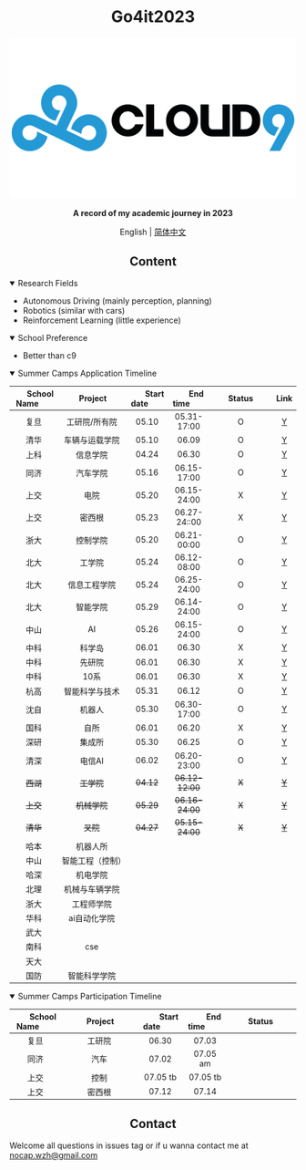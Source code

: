 
# <div align="center">Go4it2023</div>

<div align="center">
    <!-- an image which can properly describe this repository -->
    <!-- images are stored under .github/images -->
    <img src=".github/imgs/c9.png" width="600">
    <p><b>
        A record of my academic journey in 2023
    </b></p>

English | [简体中文](.github/README_cn.md)

</div>

## <div align="center">Content</div>

<details open>
<summary>Research Fields</summary>

- Autonomous Driving (mainly perception, planning)
- Robotics (similar with cars)
- Reinforcement Learning (little experience)
</details>

<details open>
<summary>School Preference</summary>

- Better than c9
</details>

<details open>
<summary>Summer Camps Application Timeline</summary>
<center>

|&nbsp;&nbsp;&nbsp;&nbsp;&nbsp;&nbsp;School Name&nbsp;&nbsp;&nbsp;&nbsp;&nbsp;&nbsp;|&nbsp;&nbsp;&nbsp;&nbsp;&nbsp;&nbsp;&nbsp;&nbsp;Project&nbsp;&nbsp;&nbsp;&nbsp;&nbsp;&nbsp;&nbsp;|&nbsp;&nbsp;&nbsp;&nbsp;&nbsp;&nbsp;&nbsp;Start date&nbsp;&nbsp;&nbsp;&nbsp;&nbsp;&nbsp;&nbsp;|&nbsp;&nbsp;&nbsp;&nbsp;&nbsp;&nbsp;&nbsp;End time&nbsp;&nbsp;&nbsp;&nbsp;&nbsp;&nbsp;&nbsp;|&nbsp;&nbsp;&nbsp;&nbsp;&nbsp;&nbsp;&nbsp;Status&nbsp;&nbsp;&nbsp;&nbsp;&nbsp;&nbsp;&nbsp;|Link|
|:-:|:-:|:-:|:-:|:-:|:-:|
|复旦|工研院/所有院|05.10|05.31-17:00|O|[Y](http://faet.fudan.edu.cn/7b/e8/c23815a490472/page.htm)|
|清华|车辆与运载学院|05.10|06.09|O|[Y](https://mp.weixin.qq.com/s/UeaEx0W6-lx-yO-Pac4I-Q)|
|上科|信息学院|04.24|06.30|O|[Y](https://sist.shanghaitech.edu.cn/2023/0424/c7339a1077054/page.htm)|
|同济|汽车学院|05.16|06.15-17:00|O|[Y](https://auto.tongji.edu.cn/info/1013/8999.htm)|
|上交|电院|05.20|06.15-24:00|X|[Y](https://mp.weixin.qq.com/s/IERz0GMemmwelCO2YLPMMw)|
|上交|密西根|05.23|06.27-24::00|X|[Y](https://www.ji.sjtu.edu.cn/cn/off-the-press-zh/2023-05-24/138602/)|
|浙大|控制学院|05.20|06.21-00:00|O|[Y](http://www.cse.zju.edu.cn/2023/0520/c39333a2759662/page.htm)|
|北大|工学院|05.24|06.12-08:00|O|[Y](https://www.coe.pku.edu.cn/graduate/notice/12117.html)|
|北大|信息工程学院|05.24|06.25-24:00|O|[Y](https://www.ece.pku.edu.cn/info/1027/2607.htm)|
|北大|智能学院|05.29|06.14-24:00|O|[Y](https://www.cis.pku.edu.cn/info/1034/2720.htm)|
|中山|AI|05.26|06.15-24:00|O|[Y](https://sai.sysu.edu.cn/teach/graduate/1409130.htm)|
|中科|科学岛|06.01|06.30|X|[Y](https://xly.ustc.edu.cn/news.php?newsid=932)|
|中科|先研院|06.01|06.30|X|[Y](https://xly.ustc.edu.cn/news.php?newsid=925)|
|中科|10系|06.01|06.30|X|[Y](https://xly.ustc.edu.cn/news.php?newsid=925)|
|杭高|智能科学与技术|05.31|06.12|O|[Y](http://hias.ucas.ac.cn/znkxyjs/info/1055/1565.htm)|
|沈自|机器人|05.30|06.30-17:00|O|[Y](http://www.sia.cas.cn/zpjy/yjsjy/zs/zsgg/202305/t20230530_6765083.html)|
|国科|自所|06.01|06.20|X|[Y](http://www.ia.cas.cn/yjsjy/zs/sszs/202306/t20230601_6766442.html)|
|深研|集成所|05.30|06.25|O|[Y](https://www.siat.ac.cn/jgsz2016/jgdh2016/kybm2016/jcs2016/zszl2020/202305/t20230529_6764116.html)|
|清深|电信AI|06.02|06.20-23:00|O|[Y](https://www.sigs.tsinghua.edu.cn/2023/0531/c120a63499/page.htm)|
|~~西湖~~|~~工学院~~|~~04.12~~|~~06.12-12:00~~|~~X~~|~~[Y](https://www.westlake.edu.cn/admissions_aid/shorttermprograms/tzgg/202304/t20230411_27260.shtml)~~|
|~~上交~~|~~机械学院~~|~~05.29~~|~~06.16-24:00~~|~~X~~|~~[Y](https://me.sjtu.edu.cn/YanJS/mainnotice/7148.html)~~|
|~~清华~~|~~叉院~~|~~04.27~~|~~05.15-24:00~~|~~X~~|~~[Y](https://mp.weixin.qq.com/s/cS3CcgjAWA8QdWwhxQhdtA)~~|
|哈本|机器人所|
|中山|智能工程（控制）|||||
|哈深|机电学院|
|北理|机械与车辆学院|
|浙大|工程师学院|
|华科|ai自动化学院|
|武大||
|南科|cse|
|天大||
|国防|智能科学学院|


</center>
</details>

<details open>
<summary>Summer Camps Participation Timeline</summary>
<center>

|&nbsp;&nbsp;&nbsp;&nbsp;&nbsp;&nbsp;&nbsp;School Name&nbsp;&nbsp;&nbsp;&nbsp;&nbsp;&nbsp;&nbsp;|&nbsp;&nbsp;&nbsp;&nbsp;&nbsp;&nbsp;&nbsp;&nbsp;&nbsp;&nbsp;Project&nbsp;&nbsp;&nbsp;&nbsp;&nbsp;&nbsp;&nbsp;&nbsp;&nbsp;|&nbsp;&nbsp;&nbsp;&nbsp;&nbsp;&nbsp;&nbsp;&nbsp;Start date&nbsp;&nbsp;&nbsp;&nbsp;&nbsp;&nbsp;&nbsp;&nbsp;|&nbsp;&nbsp;&nbsp;&nbsp;&nbsp;&nbsp;&nbsp;&nbsp;End time&nbsp;&nbsp;&nbsp;&nbsp;&nbsp;&nbsp;&nbsp;&nbsp;|&nbsp;&nbsp;&nbsp;&nbsp;&nbsp;&nbsp;&nbsp;&nbsp;Status&nbsp;&nbsp;&nbsp;&nbsp;&nbsp;&nbsp;&nbsp;&nbsp;&nbsp;|
|:-:|:-:|:-:|:-:|:-:|
|复旦|工研院|06.30|07.03|
|同济|汽车|07.02|07.05 am||
|上交|控制|07.05 tb|07.05 tb||
|上交|密西根|07.12|07.14||




</center>
</details>


## <div align="center">Contact</div>
Welcome all questions in issues tag or if u wanna contact me at nocap.wzh@gmail.com
